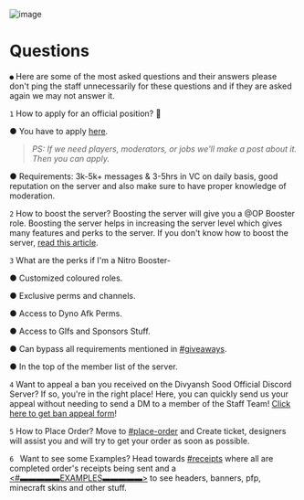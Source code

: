 ![image](https://user-images.githubusercontent.com/88816011/129174500-d3dd1c5d-b845-4806-b92f-d157196f0cfa.png)

# Questions

` ● ` Here are some of the most asked questions and their answers please don't ping the staff unnecessarily for these questions and if they are asked again we may not answer it.

` 1 ` How to apply for an official position? 🤔

● You have to apply [here](https://forms.gle/nLqPJHL1C9y1RxjR9).

> _PS: If we need players, moderators, or jobs we'll make a post about it. Then you can apply._

● Requirements: 3k-5k+ messages & 3-5hrs in VC on daily basis, good reputation on the server and also make sure to have proper knowledge of moderation.

` 2 ` How to boost the server? Boosting the server will give you a @OP Booster role. Boosting the server helps in increasing the server level which gives many features and perks to the server. If you don't know how to boost the server, [read this article](https://support.discord.com/hc/en-us/articles/360028038352-Server-Boosting-).

` 3 ` What are the perks if I'm a Nitro Booster-

● Customized coloured roles.

● Exclusive perms and channels.

● Access to Dyno Afk Perms.

● Access to GIfs and Sponsors Stuff.

● Can bypass all requirements mentioned in [#giveaways](https://discord.com/channels/774866113888256004/842607377002004542).

● In the top of the member list of the server.

` 4 ` Want to appeal a ban you received on the Divyansh Sood Official Discord Server? If so, you're in the right place! Here, you can quickly send us your appeal without needing to send a DM to a member of the Staff Team! [Click here to get ban appeal form](https://forms.gle/HtgWT4YFVaUJASTy6)!

` 5 ` How to Place Order? Move to [#place-order](https://discord.com/channels/774866113888256004/938721235876065350) and Create ticket, designers will assist you and will try to get your order as soon as possible.

`6 ` Want to see some Examples? Head towards [#receipts](https://discord.com/channels/774866113888256004/939101367073660978) where all are completed order's receipts being sent and a [<#▬▬▬▬▬EXAMPLES▬▬▬▬▬>](https://discord.com/channels/774866113888256004/952045523110592573) to see headers, banners, pfp, minecraft skins and other stuff.
